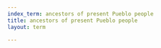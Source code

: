 ```yaml
---
index_term: ancestors of present Pueblo people
title: ancestors of present Pueblo people
layout: term

---
```

